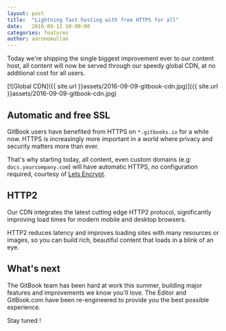 ```yaml
---
layout: post
title:  "Lightning fast hosting with free HTTPS for all"
date:   2016-09-12 10:00:00
categories: features
author: aaronomullan
---
```


Today we're shipping the single biggest improvement ever to our content host, all content will now be served through our speedy global CDN, at no additional cost for all users.

<!-- more -->

[![Global CDN]({{ site.url }}assets/2016-09-09-gitbook-cdn.jpg)]({{ site.url }}assets/2016-09-09-gitbook-cdn.jpg)

## Automatic and free SSL

GitBook users have benefited from HTTPS on `*.gitbooks.io` for a while now. HTTPS is increasingly more important in a world where privacy and security matters more than ever.

That's why starting today, all content, even custom domains (e.g: `docs.yourcompany.com`) will have automatic HTTPS, no configuration required, courtesy of [Lets Encrypt](https://www.letsencrypt.org).

## HTTP2

Our CDN integrates the latest cutting edge HTTP2 protocol, significantly improving load times for modern mobile and desktop browsers.

HTTP2 reduces latency and improves loading sites with many resources or images, so you can build rich, beautiful content that loads in a blink of an eye.

## What's next

The GitBook team has been hard at work this summer, building major features and improvements we know you'll love. The Editor and GitBook.com have been re-engineered to provide you the best possible experience.

Stay tuned !
